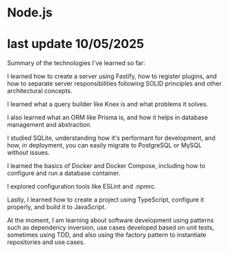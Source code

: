 # Node.js

# last update 10/05/2025

Summary of the technologies I've learned so far:

I learned how to create a server using Fastify, how to register plugins, and how to separate server responsibilities following SOLID principles and other architectural concepts.

I learned what a query builder like Knex is and what problems it solves.

I also learned what an ORM like Prisma is, and how it helps in database management and abstraction.

I studied SQLite, understanding how it's performant for development, and how, in deployment, you can easily migrate to PostgreSQL or MySQL without issues.

I learned the basics of Docker and Docker Compose, including how to configure and run a database container.

I explored configuration tools like ESLint and .npmrc.

Lastly, I learned how to create a project using TypeScript, configure it properly, and build it to JavaScript.

At the moment, I am learning about software development using patterns such as dependency inversion, use cases developed based on unit tests, sometimes using TDD, and also using the factory pattern to instantiate repositories and use cases.

